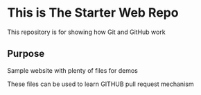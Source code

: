 # This is The Starter Web Repo

This repository is for showing how Git and GitHub work

## Purpose

Sample website with plenty of files for demos

These files can be used to learn GITHUB pull request mechanism
